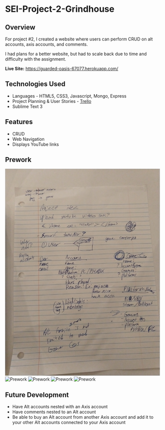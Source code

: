 # SEI-Project-2-Grindhouse
## Overview

For project #2, I created a website where users can perform CRUD on alt accounts, axis accounts, and comments.

I had plans for a better website, but had to scale back due to time and difficulty with the assignment.

**Live Site:** <https://guarded-oasis-67077.herokuapp.com/>

## Technologies Used

  * Languages - HTML5, CSS3, Javascript, Mongo, Express
  * Project Planning & User Stories - [Trello](https://trello.com/b/ApDmWoOo/sei-project-two)
  * Sublime Text 3

## Features

  * CRUD
  * Web Navigation
  * Displays YouTube links

## Prework

![Prework](public/img/prework/IMG_20190425_102512082.jpg)
![Prework]()
![Prework]()
![Prework]()
![Prework]()


## Future Development

  * Have Alt accounts nested with an Axis account
  * Have comments nested to an Alt account
  * Be able to buy an Alt account from another Axis account and add it to your other Alt accounts connected to your Axis account